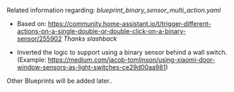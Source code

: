 Related information regarding: *blueprint_binary_sensor_multi_action.yaml*

- Based on: https://community.home-assistant.io/t/trigger-different-actions-on-a-single-double-or-double-click-on-a-binary-sensor/255902 *Thanks slashback*

- Inverted the logic to support using a binary sensor behind a wall switch. (Example: https://medium.com/jacob-tomlinson/using-xiaomi-door-window-sensors-as-light-switches-ce29d00aa981)

Other Blueprints will be added later..
